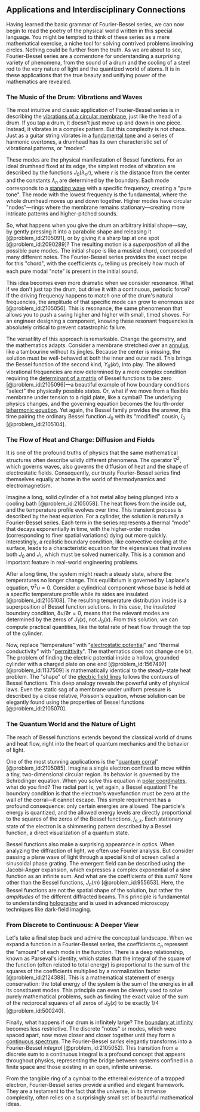 ## Applications and Interdisciplinary Connections

Having learned the basic grammar of Fourier-Bessel series, we can now begin to read the poetry of the physical world written in this special language. You might be tempted to think of these series as a mere mathematical exercise, a niche tool for solving contrived problems involving circles. Nothing could be further from the truth. As we are about to see, Fourier-Bessel series are a cornerstone for understanding a surprising variety of phenomena, from the sound of a drum and the cooling of a steel rod to the very nature of light and the quantized world of atoms. It is in these applications that the true beauty and unifying power of the mathematics are revealed.

### The Music of the Drum: Vibrations and Waves

The most intuitive and classic application of Fourier-Bessel series is in describing the [vibrations of a circular membrane](@article_id:169374), just like the head of a drum. If you tap a drum, it doesn't just move up and down in one piece. Instead, it vibrates in a complex pattern. But this complexity is not chaos. Just as a guitar string vibrates in a [fundamental tone](@article_id:181668) and a series of harmonic overtones, a drumhead has its own characteristic set of vibrational patterns, or "modes".

These modes are the physical manifestation of Bessel functions. For an ideal drumhead fixed at its edge, the simplest modes of vibration are described by the functions $J_0(\lambda_n r)$, where $r$ is the distance from the center and the constants $\lambda_n$ are determined by the boundary. Each mode corresponds to a [standing wave](@article_id:260715) with a specific frequency, creating a "pure tone". The mode with the lowest frequency is the fundamental, where the whole drumhead moves up and down together. Higher modes have circular "nodes"—rings where the membrane remains stationary—creating more intricate patterns and higher-pitched sounds.

So, what happens when you give the drum an arbitrary initial shape—say, by gently pressing it into a parabolic shape and releasing it [@problem_id:2105091], or by giving it a sharp tap at one spot [@problem_id:2090289]? The resulting motion is a *superposition* of all the possible pure modes. The initial shape is like a musical chord, composed of many different notes. The Fourier-Bessel series provides the exact recipe for this "chord", with the coefficients $c_n$ telling us precisely how much of each pure modal "note" is present in the initial sound.

This idea becomes even more dramatic when we consider resonance. What if we don't just tap the drum, but drive it with a continuous, periodic force? If the driving frequency happens to match one of the drum's natural frequencies, the amplitude of that specific mode can grow to enormous size [@problem_id:2105056]. This is resonance, the same phenomenon that allows you to push a swing higher and higher with small, timed shoves. For an engineer designing a component, knowing these resonant frequencies is absolutely critical to prevent catastrophic failure.

The versatility of this approach is remarkable. Change the geometry, and the mathematics adapts. Consider a membrane stretched over an [annulus](@article_id:163184), like a tambourine without its jingles. Because the center is missing, the solution must be well-behaved at both the inner and outer radii. This brings the Bessel function of the second kind, $Y_0(kr)$, into play. The allowed vibrational frequencies are now determined by a more complex condition requiring the [determinant of a matrix](@article_id:147704) of Bessel functions to be zero [@problem_id:2105096]—a beautiful example of how boundary conditions "select" the physically possible states. Or, what if we move from a flexible membrane under tension to a rigid plate, like a cymbal? The underlying physics changes, and the governing equation becomes the fourth-order [biharmonic equation](@article_id:165212). Yet again, the Bessel family provides the answer, this time pairing the ordinary Bessel function $J_0$ with its "modified" cousin, $I_0$ [@problem_id:2105104].

### The Flow of Heat and Charge: Diffusion and Fields

It is one of the profound truths of physics that the same mathematical structures often describe wildly different phenomena. The operator $\nabla^2$, which governs waves, also governs the diffusion of heat and the shape of electrostatic fields. Consequently, our trusty Fourier-Bessel series find themselves equally at home in the world of thermodynamics and electromagnetism.

Imagine a long, solid cylinder of a hot metal alloy being plunged into a cooling bath [@problem_id:2105058]. The heat flows from the inside out, and the temperature profile evolves over time. This transient process is described by the heat equation. For a cylinder, the solution is naturally a Fourier-Bessel series. Each term in the series represents a thermal "mode" that decays exponentially in time, with the higher-order modes (corresponding to finer spatial variations) dying out more quickly. Interestingly, a realistic boundary condition, like convective cooling at the surface, leads to a characteristic equation for the eigenvalues that involves both $J_0$ and $J_1$, which must be solved numerically. This is a common and important feature in real-world engineering problems.

After a long time, the system might reach a steady state, where the temperatures no longer change. This equilibrium is governed by Laplace's equation, $\nabla^2 u = 0$. Consider a cylindrical component whose base is held at a specific temperature profile while its sides are insulated [@problem_id:2105108]. The resulting temperature distribution inside is a superposition of Bessel function solutions. In this case, the *insulated* boundary condition, $\partial u / \partial r = 0$, means that the relevant modes are determined by the zeros of $J_1(x)$, not $J_0(x)$. From this solution, we can compute practical quantities, like the total rate of heat flow through the top of the cylinder.

Now, replace "temperature" with "[electrostatic potential](@article_id:139819)" and "thermal conductivity" with "[permittivity](@article_id:267856)". The mathematics does not change one bit. The problem of finding the electric potential inside a hollow, grounded cylinder with a charged plate on one end [@problem_id:1567497] [@problem_id:1137509] is mathematically identical to the steady-state heat problem. The "shape" of the [electric field lines](@article_id:276515) follows the contours of Bessel functions. This deep analogy reveals the powerful unity of physical laws. Even the static sag of a membrane under uniform pressure is described by a close relative, Poisson's equation, whose solution can be elegantly found using the properties of Bessel functions [@problem_id:2105070].

### The Quantum World and the Nature of Light

The reach of Bessel functions extends beyond the classical world of drums and heat flow, right into the heart of quantum mechanics and the behavior of light.

One of the most stunning applications is the "[quantum corral](@article_id:267922)" [@problem_id:2105085]. Imagine a single electron confined to move within a tiny, two-dimensional circular region. Its behavior is governed by the Schrödinger equation. When you solve this equation in [polar coordinates](@article_id:158931), what do you find? The radial part is, yet again, a Bessel equation! The boundary condition is that the electron's wavefunction must be zero at the wall of the corral—it cannot escape. This simple requirement has a profound consequence: only certain energies are allowed. The particle's energy is quantized, and the allowed energy levels are directly proportional to the squares of the zeros of the Bessel functions, $j_{n,k}$. Each stationary state of the electron is a shimmering pattern described by a Bessel function, a direct visualization of a quantum state.

Bessel functions also make a surprising appearance in optics. When analyzing the diffraction of light, we often use Fourier analysis. But consider passing a plane wave of light through a special kind of screen called a sinusoidal phase grating. The emergent field can be described using the Jacobi-Anger expansion, which expresses a complex exponential of a sine function as an infinite sum. And what are the coefficients of this sum? None other than the Bessel functions, $J_n(m)$ [@problem_id:955653]. Here, the Bessel functions are not the spatial shape of the solution, but rather the *amplitudes* of the different diffracted beams. This principle is fundamental to understanding [holography](@article_id:136147) and is used in advanced microscopy techniques like dark-field imaging.

### From Discrete to Continuous: A Deeper View

Let's take a final step back and admire the conceptual landscape. When we expand a function in a Fourier-Bessel series, the coefficients $c_n$ represent the "amount" of each mode in the function. There is a deep relationship, known as Parseval's identity, which states that the integral of the square of the function (often related to total energy) is proportional to the sum of the squares of the coefficients multiplied by a normalization factor [@problem_id:2124388]. This is a mathematical statement of energy conservation: the total energy of the system is the sum of the energies in all its constituent modes. This principle can even be cleverly used to solve purely mathematical problems, such as finding the exact value of the sum of the reciprocal squares of all zeros of $J_0(x)$ to be exactly $1/4$ [@problem_id:500240].

Finally, what happens if our drum is infinitely large? The [boundary at infinity](@article_id:633974) becomes less restrictive. The discrete "notes" or modes, which were spaced apart, now move closer and closer together until they form a [continuous spectrum](@article_id:153079). The Fourier-Bessel *series* elegantly transforms into a Fourier-Bessel *integral* [@problem_id:2105052]. This transition from a discrete sum to a continuous integral is a profound concept that appears throughout physics, representing the bridge between systems confined in a finite space and those existing in an open, infinite universe.

From the tangible ring of a cymbal to the ethereal existence of a trapped electron, Fourier-Bessel series provide a unified and elegant framework. They are a testament to the fact that the universe, in its immense complexity, often relies on a surprisingly small set of beautiful mathematical ideas.